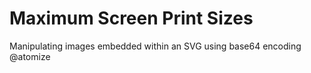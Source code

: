 # Maximum Screen Print Sizes

Manipulating images embedded within an SVG using base64 encoding
@atomize